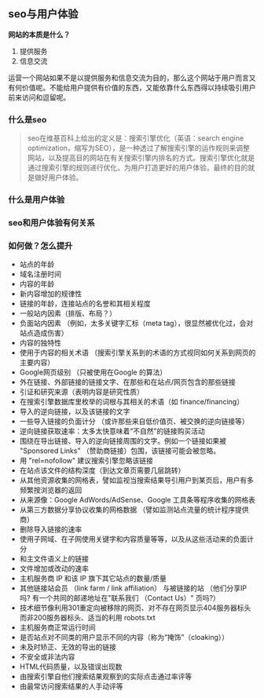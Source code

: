 ## seo与用户体验

**网站的本质是什么？**

1. 提供服务
2. 信息交流

运营一个网站如果不是以提供服务和信息交流为目的，那么这个网站于用户而言又有何价值呢。不能给用户提供有价值的东西，又能依靠什么东西得以持续吸引用户前来访问和逗留呢。

### 什么是seo

> seo在维基百科上给出的定义是：搜索引擎优化（英语：search engine optimization，缩写为SEO），是一种透过了解搜索引擎的运作规则来调整网站，以及提高目的网站在有关搜索引擎内排名的方式。搜索引擎优化就是通过搜索引擎的规则进行优化，为用户打造更好的用户体验，最终的目的就是做好用户体验。



### 什么是用户体验


### seo和用户体验有何关系


### 如何做？怎么提升

- 站点的年龄
- 域名注册时间
- 内容的年龄
- 新内容增加的规律性
- 链接的年龄，连接站点的名誉和其相关程度
- 一般站内因素（排版、布局？）
- 负面站内因素 （例如，太多关键字汇标（meta tag），很显然被优化过，会对站点造成伤害）
- 内容的独特性
- 使用于内容的相关术语 （搜索引擎关系到的术语的方式视同如何关系到网页的主要内容）
- Google网页级别 （只被使用在Google 的算法）
- 外在链接、外部链接的链接文字、在那些和在站点/网页包含的那些链接
- 引证和研究来源（表明内容是研究性质）
- 在搜索引擎数据库里枚举的词根与其相关的术语（如 finance/financing）
- 导入的逆向链接，以及该链接的文字
- 一些导入链接的负面计分 （或许那些来自低价值页、被交换的逆向链接等）
- 逆向链接获取速率：太多太快意味着“不自然”的链接购买活动
- 围绕在导出链接、导入的逆向链接周围的文字。例如一个链接如果被 "Sponsored Links" （赞助商链接）包围，该链接可能会被忽略。
- 用 "rel=nofollow" 建议搜索引擎忽略该链接
- 在站点该文件的结构深度（到达文章页需要几层跳转）
- 从其他资源收集的网格表，譬如监视当搜索结果导引用户到某页后，用户有多频繁按浏览器的返回
- 从来源像：Google AdWords/AdSense、Google 工具条等程序收集的网格表
- 从第三方数据分享协议收集的网格数据 （譬如监测站点流量的统计程序提供商）
- 删除导入链接的速率
- 使用子网域、在子网使用关键字和内容质量等等，以及从这些活动来的负面计分
- 和主文件语义上的链接
- 文件增加或改动的速率
- 主机服务商 IP 和该 IP 旗下其它站点的数量/质量
- 其他链接站会员 （link farm / link affiliation） 与被链接的站 （他们分享IP吗? 有一个共同的邮递地址在"联系我们 （Contact Us）" 页吗?）
- 技术细节像利用301重定向被移除的网页、对不存在网页显示404服务器标头而非200服务器标头、适当的利用 robots.txt
- 主机服务商正常运行时间
- 是否站点对不同类的用户显示不同的内容（称为“掩饰”（cloaking））
- 未及时矫正、无效的导出的链接
- 不安全或非法内容
- HTML代码质量，以及错误出现数
- 由搜索引擎自他们搜索结果观察到的实际点击通过率评等
- 由最常访问搜索结果的人手动评等